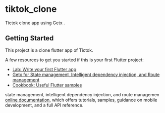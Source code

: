 # tiktok_clone

Tictok clone app using Getx .

## Getting Started

This project is a clone flutter app of Tictok.

A few resources to get you started if this is your first Flutter project:

- [Lab: Write your first Flutter app](https://flutter.dev/docs/get-started/codelab)
- [Getx for State management, Intelligent dependency injection, and Route management](https://pub.dev/packages/get)
- [Cookbook: Useful Flutter samples](https://flutter.dev/docs/cookbook)

state management, intelligent dependency injection, and route managemen
[online documentation](https://flutter.dev/docs), which offers tutorials,
samples, guidance on mobile development, and a full API reference.




